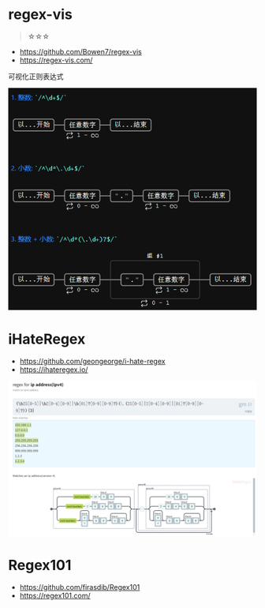 # regex-vis

> ☆☆☆

- https://github.com/Bowen7/regex-vis
- https://regex-vis.com/

可视化正则表达式

![img.png](images/regex-vis-samples.png)

# iHateRegex

- https://github.com/geongeorge/i-hate-regex
- https://ihateregex.io/

![img.png](images/i-hate-regex-ip.png)

# Regex101

- https://github.com/firasdib/Regex101
- https://regex101.com/
